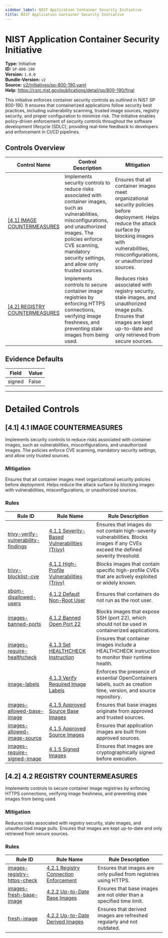 ```yaml
---
sidebar_label: NIST Application Container Security Initiative
title: NIST Application Container Security Initiative
---  
```

# NIST Application Container Security Initiative  
**Type:** Initiative  
**ID:** `SP-800-190`  
**Version:** `1.0.0`  
**Bundle-Version:** `v2`  
**Source:** [v2/initiatives/sp-800-190.yaml](https://github.com/scribe-public/sample-policies/blob/main/v2/initiatives/sp-800-190.yaml)  
**Help:** https://csrc.nist.gov/publications/detail/sp/800-190/final  

This initiative enforces container security controls as outlined in  NIST SP 800-190. It ensures that containerized applications follow  security best practices, including vulnerability scanning, trusted  image sources, registry security, and proper configuration to minimize risk. The initiative enables policy-driven enforcement of security controls  throughout the software development lifecycle (SDLC), providing real-time  feedback to developers and enforcement in CI/CD pipelines.

## Controls Overview

| Control Name | Control Description | Mitigation |
|--------------|---------------------|------------|
| [[4.1]  IMAGE COUNTERMEASURES](#41-41-image-countermeasures) | Implements security controls to reduce risks associated with  container images, such as vulnerabilities, misconfigurations,  and unauthorized images. The policies enforce CVE scanning,  mandatory security settings, and allow only trusted sources. | Ensures that all container images meet organizational security  policies before deployment. Helps reduce the attack surface by  blocking images with vulnerabilities, misconfigurations, or  unauthorized sources. |
| [[4.2]  REGISTRY COUNTERMEASURES](#42-42-registry-countermeasures) | Implements controls to secure container image registries by enforcing  HTTPS connections, verifying image freshness, and preventing stale  images from being used. | Reduces risks associated with registry security, stale images,  and unauthorized image pulls. Ensures that images are kept up-to-date  and only retrieved from secure sources. |

## Evidence Defaults

| Field | Value |
|-------|-------|
| signed | False |

---

# Detailed Controls

## [4.1] 4.1 IMAGE COUNTERMEASURES

Implements security controls to reduce risks associated with  container images, such as vulnerabilities, misconfigurations,  and unauthorized images. The policies enforce CVE scanning,  mandatory security settings, and allow only trusted sources.


### Mitigation  
Ensures that all container images meet organizational security  policies before deployment. Helps reduce the attack surface by  blocking images with vulnerabilities, misconfigurations, or  unauthorized sources.

### Rules

| Rule ID | Rule Name | Rule Description |
|---------|-----------|------------------|
| [trivy-verify-vulnerability-findings](rules/sarif/trivy/verify-cve-severity.md) | [4.1.1 Severity-Based Vulnerabilities (Trivy)](rules/sarif/trivy/verify-cve-severity.md) | Ensures that images do not contain high-severity vulnerabilities. Blocks images if any CVEs exceed the defined severity threshold. |
| [trivy-blocklist-cve](rules/sarif/trivy/blocklist-cve.md) | [4.1.1 High-Profile Vulnerabilities (Trivy)](rules/sarif/trivy/blocklist-cve.md) | Blocks images that contain specific high-profile CVEs that are  actively exploited or widely known. |
| [sbom-disallowed-users](rules/images/banned-users.md) | [4.1.2 Default Non-Root User](rules/images/banned-users.md) | Ensures that containers do not run as the root user. |
| [images-banned-ports](rules/images/banned-ports.md) | [4.1.2 Banned Open Port 22](rules/images/banned-ports.md) | Blocks images that expose SSH (port 22), which should not be  used in containerized applications. |
| [images-require-healthcheck](rules/images/require-healthcheck.md) | [4.1.3 Set HEALTHCHECK Instruction](rules/images/require-healthcheck.md) | Ensures that container images include a HEALTHCHECK instruction  to monitor their runtime health. |
| [image-labels](rules/images/verify-labels.md) | [4.1.3 Verify Required Image Labels](rules/images/verify-labels.md) | Enforces the presence of essential OpenContainers labels, such as  creation time, version, and source repository. |
| [images-allowed-base-image](rules/images/allowed-base-image.md) | [4.1.5 Approved Source Base Images](rules/images/allowed-base-image.md) | Ensures that base images originate from approved and trusted sources. |
| [images-allowed-image-source](rules/images/allowed-image-source.md) | [4.1.5 Approved Source Images](rules/images/allowed-image-source.md) | Ensures that application images are built from approved sources. |
| [images-require-signed-image](rules/images/image-signed.md) | [4.1.5 Signed Images](rules/images/image-signed.md) | Ensures that images are cryptographically signed before execution. |

## [4.2] 4.2 REGISTRY COUNTERMEASURES

Implements controls to secure container image registries by enforcing  HTTPS connections, verifying image freshness, and preventing stale  images from being used.


### Mitigation  
Reduces risks associated with registry security, stale images,  and unauthorized image pulls. Ensures that images are kept up-to-date  and only retrieved from secure sources.

### Rules

| Rule ID | Rule Name | Rule Description |
|---------|-----------|------------------|
| [images-registry-https-check](rules/images/enforce-https-registry.md) | [4.2.1 Registry Connection Enforcement](rules/images/enforce-https-registry.md) | Ensures that images are only pulled from registries using HTTPS. |
| [images-fresh-base-image](rules/images/fresh-base-image.md) | [4.2.2 Up-to-Date Base Images](rules/images/fresh-base-image.md) | Ensures that base images are not older than a specified time limit. |
| [fresh-image](rules/images/fresh-image.md) | [4.2.2 Up-to-Date Derived Images](rules/images/fresh-image.md) | Ensures that derived images are refreshed regularly and not outdated. |
